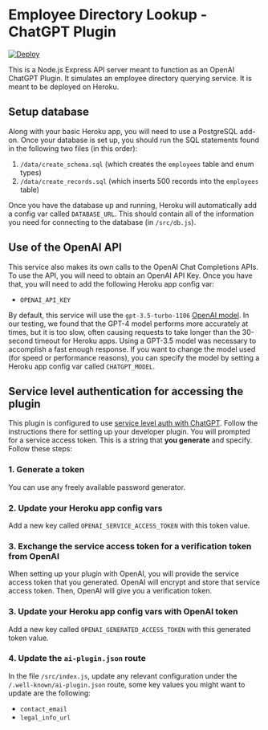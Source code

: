 # Employee Directory Lookup - ChatGPT Plugin

[![Deploy](https://www.herokucdn.com/deploy/button.svg)](https://heroku.com/deploy)

This is a Node.js Express API server meant to function as an OpenAI ChatGPT Plugin. It simulates an employee directory querying service. It is meant to be deployed on Heroku.

## Setup database

Along with your basic Heroku app, you will need to use a PostgreSQL add-on. Once your database is set up, you should run the SQL statements found in the following two files (in this order):

1. `/data/create_schema.sql` (which creates the `employees` table and enum types)
2. `/data/create_records.sql` (which inserts 500 records into the `employees` table)

Once you have the database up and running, Heroku will automatically add a config var called `DATABASE_URL`. This should contain all of the information you need for connecting to the database (in `/src/db.js`).

## Use of the OpenAI API

This service also makes its own calls to the OpenAI Chat Completions APIs. To use the API, you will need to obtain an OpenAI API Key. Once you have that, you will need to add the following Heroku app config var:

- `OPENAI_API_KEY`

By default, this service will use the `gpt-3.5-turbo-1106` [OpenAI model](https://platform.openai.com/docs/models/overview). In our testing, we found that the GPT-4 model performs more accurately at times, but it is too slow, often causing requests to take longer than the 30-second timeout for Heroku apps. Using a GPT-3.5 model was necessary to accomplish a fast enough response. If you want to change the model used (for speed or performance reasons), you can specify the model by setting a Heroku app config var called `CHATGPT_MODEL`.

## Service level authentication for accessing the plugin

This plugin is configured to use [service level auth with ChatGPT](https://platform.openai.com/docs/plugins/authentication). Follow the instructions there for setting up your developer plugin. You will prompted for a service access token. This is a string that **you generate** and specify. Follow these steps:

### 1. Generate a token

You can use any freely available password generator.

### 2. Update your Heroku app config vars

Add a new key called `OPENAI_SERVICE_ACCESS_TOKEN` with this token value.

### 3. Exchange the service access token for a verification token from OpenAI

When setting up your plugin with OpenAI, you will provide the service access token that you generated. OpenAI will encrypt and store that service access token. Then, OpenAI will give you a verification token.

### 3. Update your Heroku app config vars with OpenAI token

Add a new key called `OPENAI_GENERATED_ACCESS_TOKEN` with this generated token value.

### 4. Update the `ai-plugin.json` route

In the file `/src/index.js`, update any relevant configuration under the `/.well-known/ai-plugin.json` route, some key values you might want to update are the following:

- `contact_email`
- `legal_info_url`
